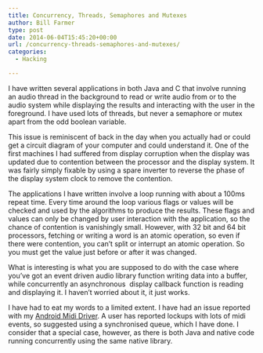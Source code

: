```yaml
---
title: Concurrency, Threads, Semaphores and Mutexes
author: Bill Farmer
type: post
date: 2014-06-04T15:45:20+00:00
url: /concurrency-threads-semaphores-and-mutexes/
categories:
  - Hacking

---
```

I have written several applications in both Java and C that involve running an audio thread in the background to read or write audio from or to the audio system while displaying the results and interacting with the user in the foreground. I have used lots of threads, but never a semaphore or mutex apart from the odd boolean variable.

This issue is reminiscent of back in the day when you actually had or could get a circuit diagram of your computer and could understand it. One of the first machines I had suffered from display corruption when the display was updated due to contention between the processor and the display system. It was fairly simply fixable by using a spare inverter to reverse the phase of the display system clock to remove the contention.

The applications I have written involve a loop running with about a 100ms repeat time. Every time around the loop various flags or values will be checked and used by the algorithms to produce the results. These flags and values can only be changed by user interaction with the application, so the chance of contention is vanishingly small. However, with 32 bit and 64 bit processors, fetching or writing a word is an atomic operation, so even if there were contention, you can&#8217;t split or interrupt an atomic operation. So you must get the value just before or after it was changed.

What is interesting is what you are supposed to do with the case where you&#8217;ve got an event driven audio library function writing data into a buffer, while concurrently an asynchronous  display callback function is reading and displaying it. I haven&#8217;t worried about it, it just works.

I have had to eat my words to a limited extent. I have had an issue reported with my <a href="https://github.com/billthefarmer/mididriver" target="_blank">Android Midi Driver</a>. A user has reported lockups with lots of midi events, so suggested using a synchronised queue, which I have done. I consider that a special case, however, as there is both Java and native code running concurrently using the same native library.